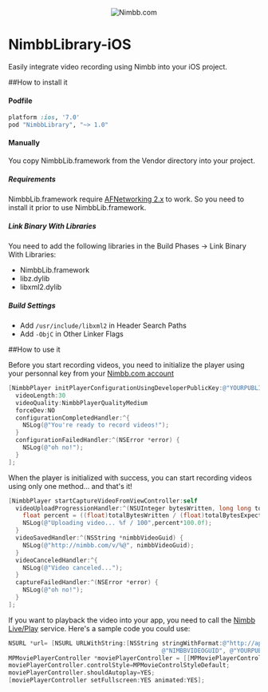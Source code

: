 <p align="center" >
  <img src="http://service.nimbb.com/Images/logo.png" alt="Nimbb.com" title="Nimbb.com">
</p>

NimbbLibrary-iOS
================

Easily integrate video recording using Nimbb into your iOS project.


##How to install it

#### Podfile

```ruby
platform :ios, '7.0'
pod "NimbbLibrary", "~> 1.0"
```

#### Manually
You copy NimbbLib.framework from the Vendor directory into your project.

##### Requirements
NimbbLib.framework require [AFNetworking 2.x](https://github.com/AFNetworking/AFNetworking) to work. So you need to install it prior to use NimbbLib.framework. 

##### Link Binary With Libraries
You need to add the following libraries in the Build Phases -> Link Binary With Libraries:
- NimbbLib.framework
- libz.dylib
- libxml2.dylib

##### Build Settings
- Add `/usr/include/libxml2` in Header Search Paths
- Add `-ObjC` in Other Linker Flags


##How to use it

Before you start recording videos, you need to initialize the player using your personnal key from your [Nimbb.com account](http://nimbb.com/User/Dev/Key.aspx)

```objective-c
[NimbbPlayer initPlayerConfigurationUsingDeveloperPublicKey:@"YOURPUBLICKEY" 
  videoLength:30 
  videoQuality:NimbbPlayerQualityMedium 
  forceDev:NO 
  configurationCompletedHandler:^{
    NSLog(@"You're ready to record videos!");
  }
  configurationFailedHandler:^(NSError *error) {
    NSLog(@"oh no!");
  }
];
```

When the player is initialized with success, you can start recording videos using only one method... and that's it!

```objective-c
[NimbbPlayer startCaptureVideoFromViewController:self
  videoUploadProgressionHandler:^(NSUInteger bytesWritten, long long totalBytesWritten, long long totalBytesExpectedToWrite) {
    float percent = ((float)totalBytesWritten / (float)totalBytesExpectedToWrite);
    NSLog(@"Uploading video... %f / 100",percent*100.0f);
  }
  videoSavedHandler:^(NSString *nimbbVideoGuid) {
    NSLog(@"http://nimbb.com/v/%@", nimbbVideoGuid);
  } 
  videoCanceledHandler:^{
    NSLog(@"Video canceled...");
  }
  captureFailedHandler:^(NSError *error) {
    NSLog(@"oh no!");
  }
];
```

If you want to playback the video into your app, you need to call the [Nimbb Live/Play](http://nimbb.com/Doc/Dev/Service/Live/Play.aspx) service. Here's a sample code you could use:

```objective-c
NSURL *url= [NSURL URLWithString:[NSString stringWithFormat:@"http://api.nimbb.com/Live/Play.aspx?guid=%@&key=%@", 
                                           @"NIMBBVIDEOGUID", @"YOURPUBLICKEY"]];
MPMoviePlayerController *moviePlayerController = [[MPMoviePlayerController alloc] initWithContentURL:url];
moviePlayerController.controlStyle=MPMovieControlStyleDefault;
moviePlayerController.shouldAutoplay=YES;
[moviePlayerController setFullscreen:YES animated:YES];

```
